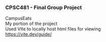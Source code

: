 ### CPSC481 - Final Group Project
CampusEats <br/>
My portion of the project <br/>
Used Vite to locally host html files for viewing <br/>
https://vite.dev/guide/
